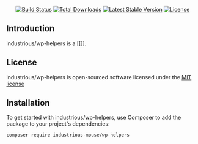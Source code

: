 <p align="center">
<a href="https://travis-ci.org/industrious/wp-helpers"><img src="https://travis-ci.org/industrious/wp-helpers.svg" alt="Build Status"></a>
<a href="https://packagist.org/packages/industrious/wp-helpers"><img src="https://poser.pugx.org/industrious/wp-helpers/d/total.svg" alt="Total Downloads"></a>
<a href="https://packagist.org/packages/industrious/wp-helpers"><img src="https://poser.pugx.org/industrious/wp-helpers/v/stable.svg" alt="Latest Stable Version"></a>
<a href="https://packagist.org/packages/industrious/wp-helpers"><img src="https://poser.pugx.org/industrious/wp-helpers/license.svg" alt="License"></a>
</p>

## Introduction

industrious/wp-helpers is a [[]].

## License

industrious/wp-helpers is open-sourced software licensed under the [MIT license](http://opensource.org/licenses/MIT)

## Installation

To get started with industrious/wp-helpers, use Composer to add the package to your project's dependencies:

    composer require industrious-mouse/wp-helpers
